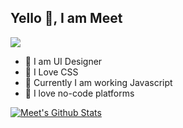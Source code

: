 ## Yello 👋, I am Meet
![](https://komarev.com/ghpvc/?username=mit-bhalodi)

- 👔 I am UI Designer
- 👞 I Love CSS
- 👑 Currently I am working Javascript
- 🦁 I love no-code platforms

[![Meet's Github Stats](https://github-readme-stats.vercel.app/api?username=mit-bhalodi)](https://github.com/anuraghazra/github-readme-stats)
